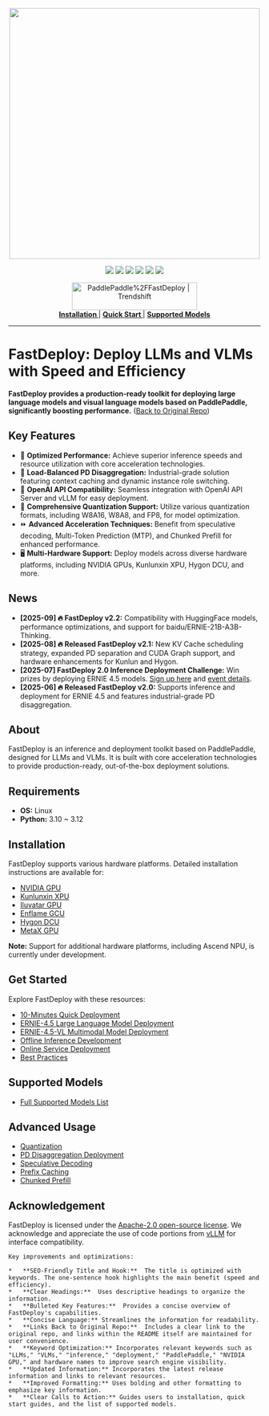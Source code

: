 <p align="center">
  <a href="https://github.com/PaddlePaddle/FastDeploy/releases"><img src="https://github.com/user-attachments/assets/42b0039f-39e3-4279-afda-6d1865dfbffb" width="500"></a>
</p>
<p align="center">
    <a href=""><img src="https://img.shields.io/badge/python-3.10-aff.svg"></a>
    <a href=""><img src="https://img.shields.io/badge/os-linux-pink.svg"></a>
    <a href="https://github.com/PaddlePaddle/FastDeploy/graphs/contributors"><img src="https://img.shields.io/github/contributors/PaddlePaddle/FastDeploy?color=9ea"></a>
    <a href="https://github.com/PaddlePaddle/FastDeploy/commits"><img src="https://img.shields.io/github/commit-activity/m/PaddlePaddle/FastDeploy?color=3af"></a>
    <a href="https://github.com/PaddlePaddle/FastDeploy/issues"><img src="https://img.shields.io/github/issues/PaddlePaddle/FastDeploy?color=9cc"></a>
    <a href="https://github.com/PaddlePaddle/FastDeploy/stargazers"><img src="https://img.shields.io/github/stars/PaddlePaddle/FastDeploy?color=ccf"></a>

</p>

<p align="center">
     <a href="https://trendshift.io/repositories/4046" target="_blank"><img src="https://trendshift.io/api/badge/repositories/4046" alt="PaddlePaddle%2FFastDeploy | Trendshift" style="width: 250px; height: 55px;" width="250" height="55"/></a></br>
    <a href="https://paddlepaddle.github.io/FastDeploy/get_started/installation/nvidia_gpu/"><b> Installation </b></a>
    |
    <a href="https://paddlepaddle.github.io/FastDeploy/get_started/quick_start"><b> Quick Start </b></a>
    |
    <a href="https://paddlepaddle.github.io/FastDeploy/supported_models/"><b> Supported Models </b></a>

</p>

---

# FastDeploy: Deploy LLMs and VLMs with Speed and Efficiency

**FastDeploy provides a production-ready toolkit for deploying large language models and visual language models based on PaddlePaddle, significantly boosting performance.**  ([Back to Original Repo](https://github.com/PaddlePaddle/FastDeploy))

## Key Features

*   🚀 **Optimized Performance:** Achieve superior inference speeds and resource utilization with core acceleration technologies.
*   🔄 **Load-Balanced PD Disaggregation:** Industrial-grade solution featuring context caching and dynamic instance role switching.
*   🤝 **OpenAI API Compatibility:** Seamless integration with OpenAI API Server and vLLM for easy deployment.
*   🧮 **Comprehensive Quantization Support:** Utilize various quantization formats, including W8A16, W8A8, and FP8, for model optimization.
*   ⏩ **Advanced Acceleration Techniques:** Benefit from speculative decoding, Multi-Token Prediction (MTP), and Chunked Prefill for enhanced performance.
*   🖥️ **Multi-Hardware Support:** Deploy models across diverse hardware platforms, including NVIDIA GPUs, Kunlunxin XPU, Hygon DCU, and more.

## News

*   **[2025-09] 🔥 FastDeploy v2.2:** Compatibility with HuggingFace models, performance optimizations, and support for baidu/ERNIE-21B-A3B-Thinking.
*   **[2025-08] 🔥 Released FastDeploy v2.1:** New KV Cache scheduling strategy, expanded PD separation and CUDA Graph support, and hardware enhancements for Kunlun and Hygon.
*   **[2025-07] FastDeploy 2.0 Inference Deployment Challenge:** Win prizes by deploying ERNIE 4.5 models. [Sign up here](https://www.wjx.top/vm/meSsp3L.aspx#) and [event details](https://github.com/PaddlePaddle/FastDeploy/discussions/2728).
*   **[2025-06] 🔥 Released FastDeploy v2.0:** Supports inference and deployment for ERNIE 4.5 and features industrial-grade PD disaggregation.

## About

FastDeploy is an inference and deployment toolkit based on PaddlePaddle, designed for LLMs and VLMs. It is built with core acceleration technologies to provide production-ready, out-of-the-box deployment solutions.

## Requirements

*   **OS:** Linux
*   **Python:** 3.10 ~ 3.12

## Installation

FastDeploy supports various hardware platforms. Detailed installation instructions are available for:

*   [NVIDIA GPU](https://paddlepaddle.github.io/FastDeploy/get_started/installation/nvidia_gpu/)
*   [Kunlunxin XPU](https://paddlepaddle.github.io/FastDeploy/get_started/installation/kunlunxin_xpu/)
*   [Iluvatar GPU](https://paddlepaddle.github.io/FastDeploy/get_started/installation/iluvatar_gpu/)
*   [Enflame GCU](https://paddlepaddle.github.io/FastDeploy/get_started/installation/Enflame_gcu/)
*   [Hygon DCU](https://paddlepaddle.github.io/FastDeploy/get_started/installation/hygon_dcu/)
*   [MetaX GPU](https://paddlepaddle.github.io/FastDeploy/get_started/installation/metax_gpu/)

**Note:** Support for additional hardware platforms, including Ascend NPU, is currently under development.

## Get Started

Explore FastDeploy with these resources:

*   [10-Minutes Quick Deployment](https://paddlepaddle.github.io/FastDeploy/get_started/quick_start)
*   [ERNIE-4.5 Large Language Model Deployment](https://paddlepaddle.github.io/FastDeploy/get_started/ernie-4.5.md)
*   [ERNIE-4.5-VL Multimodal Model Deployment](https://paddlepaddle.github.io/FastDeploy/get_started/ernie-4.5-vl.md)
*   [Offline Inference Development](https://paddlepaddle.github.io/FastDeploy/offline_inference.md)
*   [Online Service Deployment](https://paddlepaddle.github.io/FastDeploy/online_serving/README.md)
*   [Best Practices](https://paddlepaddle.github.io/FastDeploy/best_practices/README.md)

## Supported Models

*   [Full Supported Models List](https://paddlepaddle.github.io/FastDeploy/supported_models/)

## Advanced Usage

*   [Quantization](https://paddlepaddle.github.io/FastDeploy/quantization/README.md)
*   [PD Disaggregation Deployment](https://paddlepaddle.github.io/FastDeploy/features/disaggregated.md)
*   [Speculative Decoding](https://paddlepaddle.github.io/FastDeploy/features/speculative_decoding.md)
*   [Prefix Caching](https://paddlepaddle.github.io/FastDeploy/features/prefix_caching.md)
*   [Chunked Prefill](https://paddlepaddle.github.io/FastDeploy/features/chunked_prefill.md)

## Acknowledgement

FastDeploy is licensed under the [Apache-2.0 open-source license](./LICENSE). We acknowledge and appreciate the use of code portions from [vLLM](https://github.com/vllm-project/vllm) for interface compatibility.
```
Key improvements and optimizations:

*   **SEO-Friendly Title and Hook:**  The title is optimized with keywords. The one-sentence hook highlights the main benefit (speed and efficiency).
*   **Clear Headings:**  Uses descriptive headings to organize the information.
*   **Bulleted Key Features:**  Provides a concise overview of FastDeploy's capabilities.
*   **Concise Language:** Streamlines the information for readability.
*   **Links Back to Original Repo:**  Includes a clear link to the original repo, and links within the README itself are maintained for user convenience.
*   **Keyword Optimization:** Incorporates relevant keywords such as "LLMs," "VLMs," "inference," "deployment," "PaddlePaddle," "NVIDIA GPU," and hardware names to improve search engine visibility.
*   **Updated Information:** Incorporates the latest release information and links to relevant resources.
*   **Improved Formatting:** Uses bolding and other formatting to emphasize key information.
*   **Clear Calls to Action:** Guides users to installation, quick start guides, and the list of supported models.